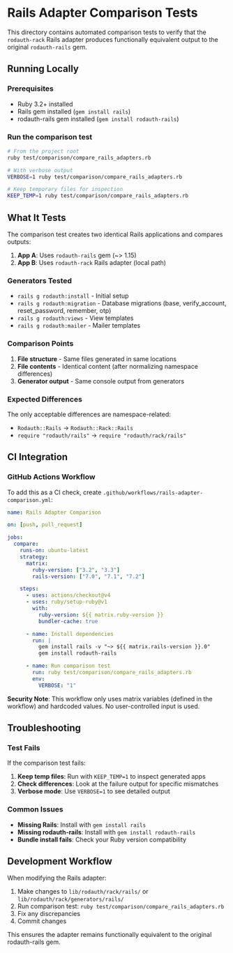 # Rails Adapter Comparison Tests

This directory contains automated comparison tests to verify that the `rodauth-rack` Rails adapter produces functionally equivalent output to the original `rodauth-rails` gem.

## Running Locally

### Prerequisites

- Ruby 3.2+ installed
- Rails gem installed (`gem install rails`)
- rodauth-rails gem installed (`gem install rodauth-rails`)

### Run the comparison test

```bash
# From the project root
ruby test/comparison/compare_rails_adapters.rb

# With verbose output
VERBOSE=1 ruby test/comparison/compare_rails_adapters.rb

# Keep temporary files for inspection
KEEP_TEMP=1 ruby test/comparison/compare_rails_adapters.rb
```

## What It Tests

The comparison test creates two identical Rails applications and compares outputs:

1. **App A**: Uses `rodauth-rails` gem (~> 1.15)
2. **App B**: Uses `rodauth-rack` Rails adapter (local path)

### Generators Tested

- `rails g rodauth:install` - Initial setup
- `rails g rodauth:migration` - Database migrations (base, verify_account, reset_password, remember, otp)
- `rails g rodauth:views` - View templates
- `rails g rodauth:mailer` - Mailer templates

### Comparison Points

1. **File structure** - Same files generated in same locations
2. **File contents** - Identical content (after normalizing namespace differences)
3. **Generator output** - Same console output from generators

### Expected Differences

The only acceptable differences are namespace-related:

- `Rodauth::Rails` → `Rodauth::Rack::Rails`
- `require "rodauth/rails"` → `require "rodauth/rack/rails"`

## CI Integration

### GitHub Actions Workflow

To add this as a CI check, create `.github/workflows/rails-adapter-comparison.yml`:

```yaml
name: Rails Adapter Comparison

on: [push, pull_request]

jobs:
  compare:
    runs-on: ubuntu-latest
    strategy:
      matrix:
        ruby-version: ["3.2", "3.3"]
        rails-version: ["7.0", "7.1", "7.2"]

    steps:
      - uses: actions/checkout@v4
      - uses: ruby/setup-ruby@v1
        with:
          ruby-version: ${{ matrix.ruby-version }}
          bundler-cache: true

      - name: Install dependencies
        run: |
          gem install rails -v "~> ${{ matrix.rails-version }}.0"
          gem install rodauth-rails

      - name: Run comparison test
        run: ruby test/comparison/compare_rails_adapters.rb
        env:
          VERBOSE: "1"
```

**Security Note**: This workflow only uses matrix variables (defined in the workflow) and hardcoded values. No user-controlled input is used.

## Troubleshooting

### Test Fails

If the comparison test fails:

1. **Keep temp files**: Run with `KEEP_TEMP=1` to inspect generated apps
2. **Check differences**: Look at the failure output for specific mismatches
3. **Verbose mode**: Use `VERBOSE=1` to see detailed output

### Common Issues

- **Missing Rails**: Install with `gem install rails`
- **Missing rodauth-rails**: Install with `gem install rodauth-rails`
- **Bundle install fails**: Check your Ruby version compatibility

## Development Workflow

When modifying the Rails adapter:

1. Make changes to `lib/rodauth/rack/rails/` or `lib/rodauth/rack/generators/rails/`
2. Run comparison test: `ruby test/comparison/compare_rails_adapters.rb`
3. Fix any discrepancies
4. Commit changes

This ensures the adapter remains functionally equivalent to the original rodauth-rails gem.
